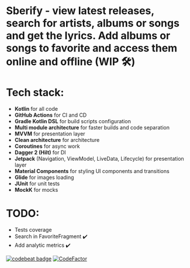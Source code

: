 # Sberify - view latest releases, search for artists, albums or songs and get the lyrics. Add albums or songs to favorite and access them online and offline (WIP 🛠️)

# Tech stack:
- **Kotlin** for all code
- **GitHub Actions** for CI and CD
- **Gradle Kotlin DSL** for build scripts configuration
- **Multi module architecture** for faster builds and code separation
- **MVVM** for presentation layer
- **Clean architecture** for architecture
- **Coroutines** for async work
- **Dagger 2 (Hilt)** for DI
- **Jetpack** (Navigation, ViewModel, LiveData, Lifecycle) for
  presentation layer
- **Material Components** for styling UI components and transitions
- **Glide** for images loading
- **JUnit** for unit tests
- **MockK** for mocks

# TODO:
- Tests coverage
- Search in FavoriteFragment :heavy_check_mark:
- Add analytic metrics :heavy_check_mark:

[![codebeat badge](https://codebeat.co/badges/d030dd72-9b05-4966-997d-849239f3f0b0)](https://codebeat.co/projects/github-com-kkgosu-sberify-master)
[![CodeFactor](https://www.codefactor.io/repository/github/kkgosu/sberify/badge)](https://www.codefactor.io/repository/github/kkgosu/sberify)
